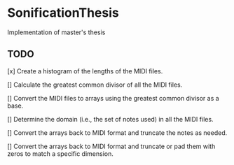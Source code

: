 # SonificationThesis
Implementation of master's thesis


## TODO

[x] Create a histogram of the lengths of the MIDI files.

[] Calculate the greatest common divisor of all the MIDI files.

[] Convert the MIDI files to arrays using the greatest common divisor as a base.

[] Determine the domain (i.e., the set of notes used) in all the MIDI files.

[] Convert the arrays back to MIDI format and truncate the notes as needed.

[] Convert the arrays back to MIDI format and truncate or pad them with zeros to match a specific dimension.
